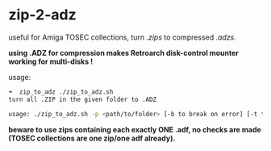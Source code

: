 # zip-2-adz

useful for Amiga TOSEC collections, turn _.zips_ to compressed _.adzs_.

__using .ADZ for compression makes Retroarch disk-control mounter working for multi-disks !__

usage:

~~~bash
➜  zip_to_adz ./zip_to_adz.sh             
turn all .ZIP in the given folder to .ADZ

usage: ./zip_to_adz.sh -p <path/to/folder> [-b to break on error] [-t to test run, no deletion of source .ZIPs]
~~~

__beware to use zips containing each exactly ONE .adf, no checks are made (TOSEC collections are one zip/one adf already).__